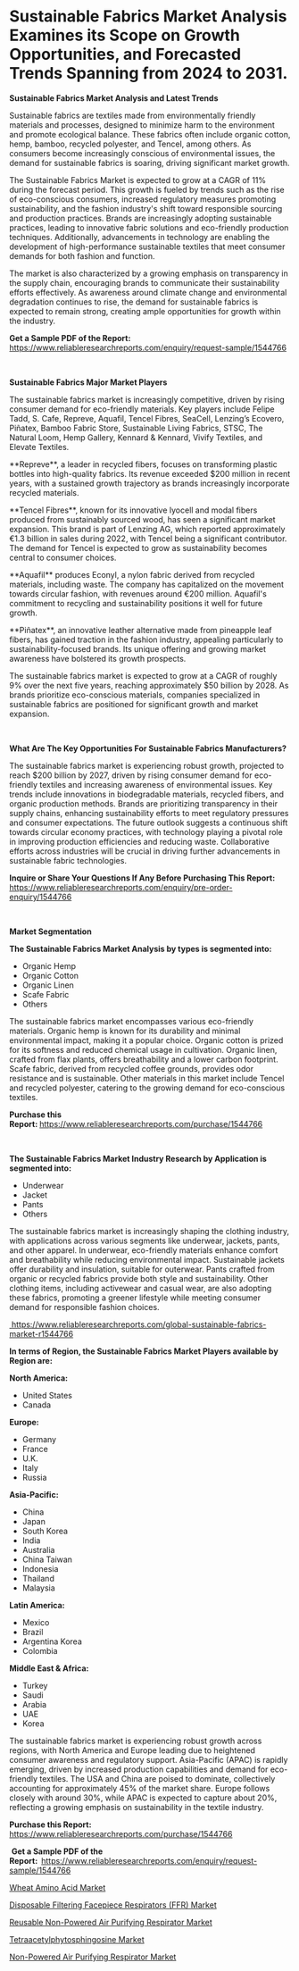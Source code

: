 <p><h1>Sustainable Fabrics Market Analysis Examines its Scope on Growth Opportunities, and Forecasted Trends Spanning from 2024 to 2031.</h1></p><p><strong>Sustainable Fabrics Market Analysis and Latest Trends</strong></p>
<p><p>Sustainable fabrics are textiles made from environmentally friendly materials and processes, designed to minimize harm to the environment and promote ecological balance. These fabrics often include organic cotton, hemp, bamboo, recycled polyester, and Tencel, among others. As consumers become increasingly conscious of environmental issues, the demand for sustainable fabrics is soaring, driving significant market growth.</p><p>The Sustainable Fabrics Market is expected to grow at a CAGR of 11% during the forecast period. This growth is fueled by trends such as the rise of eco-conscious consumers, increased regulatory measures promoting sustainability, and the fashion industry's shift toward responsible sourcing and production practices. Brands are increasingly adopting sustainable practices, leading to innovative fabric solutions and eco-friendly production techniques. Additionally, advancements in technology are enabling the development of high-performance sustainable textiles that meet consumer demands for both fashion and function.</p><p>The market is also characterized by a growing emphasis on transparency in the supply chain, encouraging brands to communicate their sustainability efforts effectively. As awareness around climate change and environmental degradation continues to rise, the demand for sustainable fabrics is expected to remain strong, creating ample opportunities for growth within the industry.</p></p>
<p><strong>Get a Sample PDF of the Report:&nbsp;</strong> <a href="https://www.reliableresearchreports.com/enquiry/request-sample/1544766?utm_campaign=117&utm_medium=2&utm_source=Github&utm_content=ia&utm_term=08112024&utm_id=sustainable-fabrics">https://www.reliableresearchreports.com/enquiry/request-sample/1544766</a></p>
<p>&nbsp;</p>
<p><strong>Sustainable Fabrics Major Market Players</strong></p>
<p><p>The sustainable fabrics market is increasingly competitive, driven by rising consumer demand for eco-friendly materials. Key players include Felipe Tadd, S. Cafe, Repreve, Aquafil, Tencel Fibres, SeaCell, Lenzing’s Ecovero, Piñatex, Bamboo Fabric Store, Sustainable Living Fabrics, STSC, The Natural Loom, Hemp Gallery, Kennard & Kennard, Vivify Textiles, and Elevate Textiles.</p><p>**Repreve**, a leader in recycled fibers, focuses on transforming plastic bottles into high-quality fabrics. Its revenue exceeded $200 million in recent years, with a sustained growth trajectory as brands increasingly incorporate recycled materials.</p><p>**Tencel Fibres**, known for its innovative lyocell and modal fibers produced from sustainably sourced wood, has seen a significant market expansion. This brand is part of Lenzing AG, which reported approximately €1.3 billion in sales during 2022, with Tencel being a significant contributor. The demand for Tencel is expected to grow as sustainability becomes central to consumer choices.</p><p>**Aquafil** produces Econyl, a nylon fabric derived from recycled materials, including waste. The company has capitalized on the movement towards circular fashion, with revenues around €200 million. Aquafil's commitment to recycling and sustainability positions it well for future growth.</p><p>**Piñatex**, an innovative leather alternative made from pineapple leaf fibers, has gained traction in the fashion industry, appealing particularly to sustainability-focused brands. Its unique offering and growing market awareness have bolstered its growth prospects.</p><p>The sustainable fabrics market is expected to grow at a CAGR of roughly 9% over the next five years, reaching approximately $50 billion by 2028. As brands prioritize eco-conscious materials, companies specialized in sustainable fabrics are positioned for significant growth and market expansion.</p></p>
<p>&nbsp;</p>
<p><strong>What Are The Key Opportunities For Sustainable Fabrics Manufacturers?</strong></p>
<p><p>The sustainable fabrics market is experiencing robust growth, projected to reach $200 billion by 2027, driven by rising consumer demand for eco-friendly textiles and increasing awareness of environmental issues. Key trends include innovations in biodegradable materials, recycled fibers, and organic production methods. Brands are prioritizing transparency in their supply chains, enhancing sustainability efforts to meet regulatory pressures and consumer expectations. The future outlook suggests a continuous shift towards circular economy practices, with technology playing a pivotal role in improving production efficiencies and reducing waste. Collaborative efforts across industries will be crucial in driving further advancements in sustainable fabric technologies.</p></p>
<p><strong>Inquire or Share Your Questions If Any Before Purchasing This Report:</strong> <a href="https://www.reliableresearchreports.com/enquiry/pre-order-enquiry/1544766?utm_campaign=117&utm_medium=2&utm_source=Github&utm_content=ia&utm_term=08112024&utm_id=sustainable-fabrics">https://www.reliableresearchreports.com/enquiry/pre-order-enquiry/1544766</a></p>
<p>&nbsp;</p>
<p><strong>Market Segmentation</strong></p>
<p><strong>The Sustainable Fabrics Market Analysis by types is segmented into:</strong></p>
<p><ul><li>Organic Hemp</li><li>Organic Cotton</li><li>Organic Linen</li><li>Scafe Fabric</li><li>Others</li></ul></p>
<p><p>The sustainable fabrics market encompasses various eco-friendly materials. Organic hemp is known for its durability and minimal environmental impact, making it a popular choice. Organic cotton is prized for its softness and reduced chemical usage in cultivation. Organic linen, crafted from flax plants, offers breathability and a lower carbon footprint. Scafe fabric, derived from recycled coffee grounds, provides odor resistance and is sustainable. Other materials in this market include Tencel and recycled polyester, catering to the growing demand for eco-conscious textiles.</p></p>
<p><strong>Purchase this Report:&nbsp;</strong><a href="https://www.reliableresearchreports.com/purchase/1544766?utm_campaign=117&utm_medium=2&utm_source=Github&utm_content=ia&utm_term=08112024&utm_id=sustainable-fabrics">https://www.reliableresearchreports.com/purchase/1544766</a></p>
<p>&nbsp;</p>
<p><strong>The Sustainable Fabrics Market Industry Research by Application is segmented into:</strong></p>
<p><ul><li>Underwear</li><li>Jacket</li><li>Pants</li><li>Others</li></ul></p>
<p><p>The sustainable fabrics market is increasingly shaping the clothing industry, with applications across various segments like underwear, jackets, pants, and other apparel. In underwear, eco-friendly materials enhance comfort and breathability while reducing environmental impact. Sustainable jackets offer durability and insulation, suitable for outerwear. Pants crafted from organic or recycled fabrics provide both style and sustainability. Other clothing items, including activewear and casual wear, are also adopting these fabrics, promoting a greener lifestyle while meeting consumer demand for responsible fashion choices.</p></p>
<p><a href="https://www.reliableresearchreports.com/global-sustainable-fabrics-market-r1544766?utm_campaign=117&utm_medium=2&utm_source=Github&utm_content=ia&utm_term=08112024&utm_id=sustainable-fabrics">&nbsp;https://www.reliableresearchreports.com/global-sustainable-fabrics-market-r1544766</a></p>
<p><strong>In terms of Region, the Sustainable Fabrics Market Players available by Region are:</strong></p>
<p>
    <p> <strong> North America: </strong>
        <ul>
            <li>United States</li>
            <li>Canada</li>
        </ul>
        </p> 
    <p> <strong> Europe: </strong>
        <ul>
            <li>Germany</li>
            <li>France</li>
            <li>U.K.</li>
            <li>Italy</li>
            <li>Russia</li>
        </ul>
        </p> 
    <p> <strong> Asia-Pacific: </strong>
        <ul>
            <li>China</li>
            <li>Japan</li>
            <li>South Korea</li>
            <li>India</li>
            <li>Australia</li>
            <li>China Taiwan</li>
            <li>Indonesia</li>
            <li>Thailand</li>
            <li>Malaysia</li>
        </ul>
        </p> 
    <p> <strong> Latin America: </strong>
        <ul>
            <li>Mexico</li>
            <li>Brazil</li>
            <li>Argentina Korea</li>
            <li>Colombia</li>
        </ul>
        </p> 
    <p> <strong> Middle East & Africa: </strong>
        <ul>
            <li>Turkey</li>
            <li>Saudi</li>
            <li>Arabia</li>
            <li>UAE</li>
            <li>Korea</li>
        </ul>
    </p>
    </p>
<p><p>The sustainable fabrics market is experiencing robust growth across regions, with North America and Europe leading due to heightened consumer awareness and regulatory support. Asia-Pacific (APAC) is rapidly emerging, driven by increased production capabilities and demand for eco-friendly textiles. The USA and China are poised to dominate, collectively accounting for approximately 45% of the market share. Europe follows closely with around 30%, while APAC is expected to capture about 20%, reflecting a growing emphasis on sustainability in the textile industry.</p></p>
<p><strong>Purchase this Report: </strong><a href="https://www.reliableresearchreports.com/purchase/1544766?utm_campaign=117&utm_medium=2&utm_source=Github&utm_content=ia&utm_term=08112024&utm_id=sustainable-fabrics">https://www.reliableresearchreports.com/purchase/1544766</a></p>
<p>&nbsp;<strong>Get a Sample PDF of the Report:&nbsp;&nbsp;</strong><a href="https://www.reliableresearchreports.com/enquiry/request-sample/1544766?utm_campaign=117&utm_medium=2&utm_source=Github&utm_content=ia&utm_term=08112024&utm_id=sustainable-fabrics">https://www.reliableresearchreports.com/enquiry/request-sample/1544766</a></p>
<p><strong></strong></p>
<p><p><a href="https://github.com/fannklhimesu/Market-Research-Report-List-1/blob/main/wheat-amino-acid-market.md?utm_campaign=117&utm_medium=2&utm_source=Github&utm_content=ia&utm_term=08112024&utm_id=sustainable-fabrics">Wheat Amino Acid Market</a></p><p><a href="https://issuu.com/reportprime-2/docs/disposable-filtering-facepiece-resp_672a08d2c1c300?utm_campaign=117&utm_medium=2&utm_source=Github&utm_content=ia&utm_term=08112024&utm_id=sustainable-fabrics">Disposable Filtering Facepiece Respirators (FFR) Market</a></p><p><a href="https://issuu.com/reportprime-2/docs/reusable-non-powered-air-purifying-_0f17e66fdd0979?utm_campaign=117&utm_medium=2&utm_source=Github&utm_content=ia&utm_term=08112024&utm_id=sustainable-fabrics">Reusable Non-Powered Air Purifying Respirator Market</a></p><p><a href="https://github.com/AlisaRowe24/Market-Research-Report-List-1/blob/main/tetraacetylphytosphingosine-market.md?utm_campaign=117&utm_medium=2&utm_source=Github&utm_content=ia&utm_term=08112024&utm_id=sustainable-fabrics">Tetraacetylphytosphingosine Market</a></p><p><a href="https://issuu.com/reportprime-2/docs/non-powered-air-purifying-respirato_80f71eb9439fd4?utm_campaign=117&utm_medium=2&utm_source=Github&utm_content=ia&utm_term=08112024&utm_id=sustainable-fabrics">Non-Powered Air Purifying Respirator Market</a></p></p>